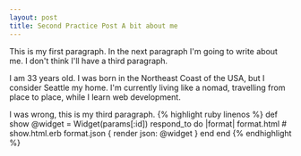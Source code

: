 ```yaml
---
layout: post
title: Second Practice Post A bit about me 
---
```


This is my first paragraph. In the next paragraph I'm going to write about me. I don't think I'll have a third paragraph. 

I am 33 years old. I was born in the Northeast Coast of the USA, but I consider Seattle my home. I'm currently living like a nomad, travelling from place to place, while I learn web development. 

I was wrong, this is my third paragraph. <!-- linenos adds line numbers -->
{% highlight ruby linenos %} 
def show
  @widget = Widget(params[:id])
  respond_to do |format|
    format.html # show.html.erb
    format.json { render json: @widget }
  end
end
{% endhighlight %}